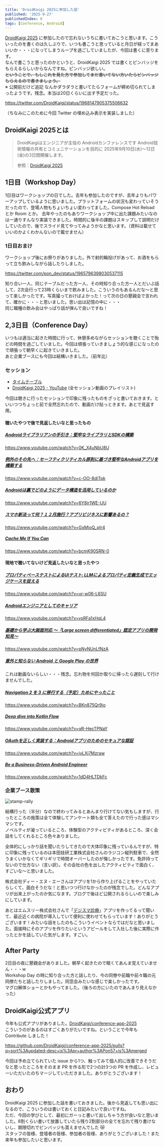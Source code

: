 ```yaml
---
title: 'DroidKaigi 2025に参加した話'
published: '2025-9-27'
publishedIndex: 0
tags: [Conference, Android]
---
```


[DroidKaigi 2025](https://2025.droidkaigi.jp) に参加したので忘れないうちに書いておこうと思います。こういったのを書くのは久しぶりで、いつも書こうと思っていると月日が経ってまあいいか・・・になってしまうループを過ごしていましたが、今回は書くに至ります。  
なんで書こうと思ったのかというと、DroidKaigi 2025 では書くとピンバッジをもらえるらしいからなんですね。ピンバッジ欲しい。  
~~ということで、もしこれを見た方で参加してまだ書いてない方いたらピンバッジもらえるので書きましょう。~~  
※ 公開前だけど追記 なんかダラダラと書いてたらフォームが締め切られてしまったようです。残念。本当は20日くらいに出す予定だった。

https://twitter.com/DroidKaigi/status/1968147905375506632

（ちなみにこのために今回 Twitter の埋め込み表示を実装しました）

## DroidKaigi 2025とは

> DroidKaigiはエンジニアが主役の Androidカンファレンスです
> Android技術情報の共有とコミュニケーションを目的に 2025年9月10日(水)〜12日(金)の3日間開催します。
>
> 参照：[DroidKaigi 2025](https://2025.droidkaigi.jp)

## 1日目（Workshop Day）

1日目はワークショップの日でした。去年も参加したのですが、去年よりもパワーアップしているように思いました。プラットフォームの状況も変わっていそうだったので、登場人物もちょいちょい変わってました。Compose Hot Reload とか Room とか。
去年やったのもありワークショップ中に出た課題みたいなのは一通りすんなり実装できました。時間的に後半の課題はスキップして説明だけしていたので、後でスライド見てやってみようかなと思います。（資料は載せていいのかよくわかんないので載せません）

### 1日目おまけ

ワークショップ後にお祭りがありました。外で射的輪投げがあって、お酒をもらって立ち飲みしながら話したりしました。

https://twitter.com/pon_dev/status/1965796398030537115

知り合い一人、同じテーブルだった方一人、その時知り合った方一人とだいぶ話して、2次会行って23時くらいまで飲みました。こういうのもあるんだな〜と思って楽しかったです。写真撮っておけばよかった！って次の日の懇親会で言われて、確かに・・・と思いました。思い出は記憶の中に・・・  
同じ職種の飲み会はやっぱり話が弾んで良いですね！

## 2,3日目（Conference Day）

いつもは適当に起きた時間に行って、休憩多めながらセッションを聴くことで殆どの時間を過ごしていました。今回は頑張っていきましょう的な感じになったので頑張って朝早くに起きていきました。  
あと企業ブースにも今回は結構いきました。（前年比）

### セッション

- [タイムテーブル](https://2025.droidkaigi.jp/timetable)
- [DroidKaigi 2025 - YouTube](https://www.youtube.com/playlist?list=PLaOdaBFokChxaOXJWpabH4s9t7cqTCHc_) (全セッション動画のプレイリスト)

今回は聴きに行ったセッションで印象に残ったものをざっと書いておきます。といいつつちょっと前で全然忘れたので、動画だけ貼っときます。あとで見返す用。

#### 聴いたやつで後で見返したいなと思ったもの

##### [Androidライブラリアンの手引き：堅牢なライブラリとSDKの構築](https://2025.droidkaigi.jp/timetable/946618/)

https://www.youtube.com/watch?v=0K_X4uNbU8U

##### [例外のその先へ：セーフティクリティカル原則に基づき堅牢なAndroidアプリを構築する](https://2025.droidkaigi.jp/timetable/939376/)

https://www.youtube.com/watch?v=c-OO-8diTpk

##### [Androidは裏でどのようにデータ構造を活用しているのか](https://2025.droidkaigi.jp/timetable/946631/)

https://www.youtube.com/watch?v=6Y8ir1WE-UU

##### [スマホ新法って何？１２月施行？アプリビジネスに影響あるの？](https://2025.droidkaigi.jp/timetable/981378/)

https://www.youtube.com/watch?v=GxMjoQ_pIr4

##### [Cache Me If You Can](https://2025.droidkaigi.jp/timetable/946751/)

https://www.youtube.com/watch?v=bcmK90SRN-0

#### 現地で聴いてないけど見返したいなと思ったやつ

##### [プロパティベーステストによるUIテスト: LLMによるプロパティ定義生成でエッジケースを捉える](https://2025.droidkaigi.jp/timetable/945988/)

https://www.youtube.com/watch?v=ur-w06-L6SU

##### [Androidエンジニアとしてのキャリア](https://2025.droidkaigi.jp/timetable/946868/)

https://www.youtube.com/watch?v=vsRFa1xHqL4

##### [基礎から学ぶ大画面対応 〜「Large screen differentiated」認定アプリの開発知見〜](https://2025.droidkaigi.jp/timetable/944124/)

https://www.youtube.com/watch?v=pNyNUnLfNzA

##### [意外と知らない Android と Google Play の世界](https://2025.droidkaigi.jp/timetable/995003/)

これは動画ないらしい・・・残念。忘れ物を何回か取りに帰ったら遅刻して行けませんでした。

##### [Navigation 2 を 3 に移行する（予定）ためにやったこと](https://2025.droidkaigi.jp/timetable/946771/)

https://www.youtube.com/watch?v=BKn875Qr9io

##### [Deep dive into Kotlin Flow](https://2025.droidkaigi.jp/timetable/928111/)

https://www.youtube.com/watch?v=qR-HecTPNaY

##### [OAuthを正しく実装する：Androidアプリのためのセキュアな認証](https://2025.droidkaigi.jp/timetable/932385/)

https://www.youtube.com/watch?v=jvLXj7Mzraw

##### [Be a Business-Driven Android Engineer](https://2025.droidkaigi.jp/timetable/946204/)

https://www.youtube.com/watch?v=1dD4HLTDkFc

### 企業ブース散策

![stamp-rally](./static/droidkaigi2025-stamp-rally.jpg)

結構行った（半分）なので終わってみるとあんまり行けてない気もしますが、行ったところの施策は全て体験してアンケート類も全て答えたので行った感はマシマシです。  
ノベルティが凝っているところ、体験型のアクティビティがあるところ、深く会話をしてくれるところ色々ありました。

全体的にしっかり話を聞いたりしてきたので大体印象に残っているんですが、特に印象に残っているのは本田技研工業株式会社さんのラジコン縦列駐車で、全然うまくいかなくてギリギリで時間オーバーしたのが悔しかったです。免許持ってないので仕方ない（言い訳）。その会社の色を出したアクティビティで面白く、すごいな〜と思いました。

株式会社ディー・エヌ・エーさんはアプリを1から作り上げることをやっていたらしくて、面白そうだな！と思いつつ行けなかったのが残念でした。どんなアプリが出来上がったのか気になます。ブログで後ほど公開されるらしいので楽しみにしています。

あとはエムスリー株式会社さんで「[デジスマ診療](https://digikar-smart.jp)」アプリを作ってるって聞いて、最近近くの病院が導入していて便利に使わせてもらっています！ありがとうございます！みたいな話をしたのもこういうイベントならではだなと思いました。面接時にそのアプリを作りたいというアピールをして入社した後に実際に作ったとかを話していた気がします。すごい。

## After Party

2日目の夜に懇親会がありました。朝早く起きたので眠くてあんま覚えていません・・・w  
Workshop Day の時に知り合った方と話したり、今の同僚や前職や前々職の元同僚たちと話したりしました。同窓会みたいな感じで楽しかったです。  
マグロ解体ショーとかもやってました。（後ろの方にいたのであんまり見えなかった）

## DroidKaigi公式アプリ

今年も公式アプリがありました。[DroidKaigi/conference-app-2025](https://github.com/DroidKaigi/conference-app-2025)  
こういうのがあるのはすごくありがたいですね。ということで今年も Contribute しました！

https://github.com/DroidKaigi/conference-app-2025/pulls?q=sort%3Aupdated-desc+is%3Apr+author%3APon57+is%3Amerged

今回は予め立てられていた issue から1つ、触ってみて個人的に改善できそうだなと思ったところをそのまま PR を作る形で2つの計3つの PR を作成し、レビューいただいたのちマージしていただきました。ありがとうございます！

## おわり

DroidKaigi 2025 に参加した話を書いておきました。後から見返しても思い出になるので、こういうのは書いておくと日記みたいで良いですね。  
ただ、今回の学びとして、最初にガーっと書いて出しちゃう方が良いなと思いました。8割くらい書いて放置していたら残り2割部分の全てを忘れて残り書けないし、期限切れでピンバッジも貰えませんでした 😿  
スタッフの皆様、登壇者の皆様、参加者の皆様、ありがとうございました！また来年も参加したいと思います。
